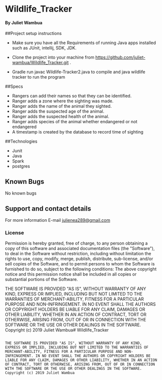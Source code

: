 # Wildlife_Tracker

#### By Juliet Wambua

##Project setup instructions
* Make sure you have all the Requirements of running Java apps installed such as JUnit, intellij, SDK, JDK.

* Clone the project into your machine from https://github.com/juliet-wambua/Wildlife_Tracker.git .

* Gradle run javac Wildlife-Tracker2.java to compile and java wildlife tracker to run the program

##Specs
* Rangers can add their names so that they can be identified.
* Ranger adds a zone where the sighting was made.
* Ranger adds the name of the animal they sighted.
* Ranger adds the suspected age of the animal.
* Ranger adds the suspected health of the animal.
* Ranger adds species of the animal whether endangered or not endangered
* A timestamp is created by the database to record time of sighting

##Technologies
* Junit
* Java
* Spark
* postgres

## Known Bugs
No known bugs

## Support and contact details
For more information E-mail julienea289@gmail.com

### License
Permission is hereby granted, free of charge, to any person obtaining a copy of this software and associated documentation files (the "Software"), to deal in the Software without restriction, including without limitation the rights to use, copy, modify, merge, publish, distribute, sub-license, and/or sell copies of the Software, and to permit persons to whom the Software is furnished to do so, subject to the following conditions:
The above copyright notice and this permission notice shall be included in all copies or substantial portions of the Software.

THE SOFTWARE IS PROVIDED "AS IS", WITHOUT WARRANTY OF ANY KIND, EXPRESS OR IMPLIED, INCLUDING BUT NOT LIMITED TO THE WARRANTIES OF MERCHANT-ABILITY, FITNESS FOR A PARTICULAR PURPOSE AND NON-INFRINGEMENT. IN NO EVENT SHALL THE AUTHORS OR COPYRIGHT HOLDERS BE LIABLE FOR ANY CLAIM, DAMAGES OR OTHER LIABILITY, WHETHER IN AN ACTION OF CONTRACT, TORT OR OTHERWISE, ARISING FROM, OUT OF OR IN CONNECTION WITH THE SOFTWARE OR THE USE OR OTHER DEALINGS IN THE SOFTWARE.
 Copyright (c) 2019 Juliet Wambua# Wildlife_Tracker

                                                                                                                                                                                                                                                                                                                                                                                                                                                                                                                                                                                                                                                                                                                                                                                                                                                                                                                                                                                                                                                                                                                                                                                                                                                                                                                                                                                                                                                                                                                                       THE SOFTWARE IS PROVIDED "AS IS", WITHOUT WARRANTY OF ANY KIND, EXPRESS OR IMPLIED, INCLUDING BUT NOT LIMITED TO THE WARRANTIES OF MERCHANT-ABILITY, FITNESS FOR A PARTICULAR PURPOSE AND NON-INFRINGEMENT. IN NO EVENT SHALL THE AUTHORS OR COPYRIGHT HOLDERS BE LIABLE FOR ANY CLAIM, DAMAGES OR OTHER LIABILITY, WHETHER IN AN ACTION OF CONTRACT, TORT OR OTHERWISE, ARISING FROM, OUT OF OR IN CONNECTION WITH THE SOFTWARE OR THE USE OR OTHER DEALINGS IN THE SOFTWARE. Copyright (c) 2019 Juliet Wambua